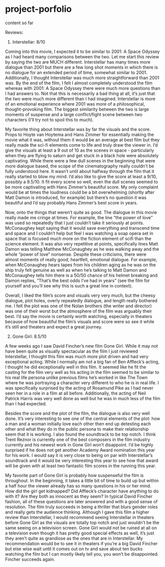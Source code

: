 project-porfolio
================

content so far

Reviews:

1) Interstellar: 8/10

Coming into this movie, I expected it to be similar to 2001: A Space Odyssey as I had heard many comparisons between the two. Let me start this review by saying the two are MUCH different. Interstellar has many times more dialogue than 2001 but there are a few long shot moments in which there is no dialogue for an extended period of time, somewhat similar to 2001. Additionally, I thought Interstellar was much more straightforward than 2001 was. By the end of the film, I felt I almost completely understood the film whereas with 2001: A Space Odyssey there were much more questions than I had answers to. Not that this is necessarily a bad thing at all, it’s just that the two were much more different than I had imagined. Interstellar is more of an emotional experience where 2001 was more of a philosophical, thought-provoking film. The biggest similarity between the two is large moments of suspense and a large conflict/fight scene between two characters (I’ll try not to spoil this to much).

My favorite thing about Interstellar was by far the visuals and the score. Props to Hoyte van Hoytema and Hans Zimmer for essentially making the movie what it was, without them it would be an average at best film but they really made the sci-fi elements come to life and truly draw the viewer in. I’d give the visuals at least a 9 out of 10 as the scenes in space - particularly when they are flying to saturn and get stuck in a black hole were absolutely captivating. While there were a few dull scenes in the beginning that were more dialogue based, the scope of the cinematography really couldn’t be fully understood here. It wasn’t until about halfway through the film that it really started to blow my mind. I’d also like to give the score at least a 9/10, possibly a 9.5/10. It fit every scene so well, even the dull scenes seemed to be more captivating with Hans Zimmer’s beautiful score. My only complaint would be at times the loudness could be a bit overwhelming (shortly after Matt Damon is introduced, for example) but there’s no question it was beautiful and I’d say probably Hans Zimmer’s best score in years.

Now, onto the things that weren’t quite as good. The dialogue in this movie really made me cringe at times. For example, the line “the power of love” was used so repeatedly that I just couldn’t take it seriously at points. McConaughey kept saying that it would save everything and transcend time and space and I couldn’t help but feel I was watching a soap opera set in space that is focused much more on the fiction element of scifi than the science element. It was also very repetitive at points, specifically lines Matt Damon was telling Matthew McConaughey as he was walking away and the whole “power of love” nonsense. Despite these criticisms, there were almost moments of really good, heartfelt, emotional dialogue. For example, when McConaughey hears tapes from his children aging as he was on the ship truly felt genuine as well as when he’s talking to Matt Damon and McConaughey tells him there is a 50/50 chance of his helmet breaking and Damon replies, “That’s the best odds I’ve had in years” (see the film for yourself and you’ll see why this is such a great line in context).

Overall, I liked the film’s score and visuals very very much, but the cheesy dialogue, plot holes, overly repeatedly dialogue, and length really bothered me. I felt the plot was one of the Nolan brothers (the writer and director) was one of their worst but the atmosphere of the film was arguably their best. I’d say the movie is certainly worth watching, especially in theaters because of how beautiful the film’s visuals and score were so see it while it’s still and theaters and expect a great journey.

2) Gone Girl: 8.5/10

A few weeks ago I saw David Fincher’s new film Gone Girl. While it may not have been quite as visually spectacular as the film I just reviewed Interstellar, I thought this film was much more plot driven and had very exceptional acting. While I normally am not a big fan of Ben Affleck’s acting, I thought he did exceptionally well in this film. It seemed like he fit the casting for the film very well as his acting in the film seemed to be similar to his real life persona unlike previous films he’s worked in like The Town where he was portraying a character very different to who he is in real life. I was specifically surprised by the acting of Rosamund Pike as I had never seen her in a role in a film at all before. Additionally, the acting of Neil Patrick Harris was very well done as well but he was in much less of the film than I had expected.

Besides the score and the plot of the film, the dialogue is also very well done. It’s very interesting to see one of the central elements of the plot: how a man and a woman initially love each other then end up detesting each other and what they do in the public persona to make their relationship seem that it is working. I also found the soundtrack to be top notch. I think Trent Reznor is currently one of the best composers in the film industry currently and his newest work in Gone Girl won’t disappoint. I’d be highly surprised if he does not get another Academy Award nomination this year for his work. I would say it is very close to being on par with Interstellar’s soundtrack and it would be very interesting this year to see how that award will be given with at least two fantastic film scores in the running this year.

My favorite part of Gone Girl is probably how suspenseful the film is throughout. In the beginning, it takes a little bit of time to build up but within a half hour the viewer already has so many questions in his or her mind. How did the girl get kidnapped? Did Affleck’s character have anything to do with it? Are they both as innocent as they seem? In typical David Fincher fashion, all of these questions are later answered and with a good sense of resolution. The film truly succeeds in being a thriller that blurs gender roles and really gets the audience thinking. Although I gave this film a higher review than Interstellar, I would recommend seeing Interstellar in theaters before Gone Girl as the visuals are totally top notch and just wouldn’t be the same seeing on a television screen. Gone Girl would not be ruined at all on a television even though it has pretty good special effects as well, it’s just they aren’t quite as grandiose as the ones that are in Interstellar. My recommendation would be to see it in theaters if you’re a big David Fincher but else wise wait until it comes out on tv and save about ten bucks watching the film but I can mostly likely tell you, you won’t be disappointed. Fincher succeeds again.
